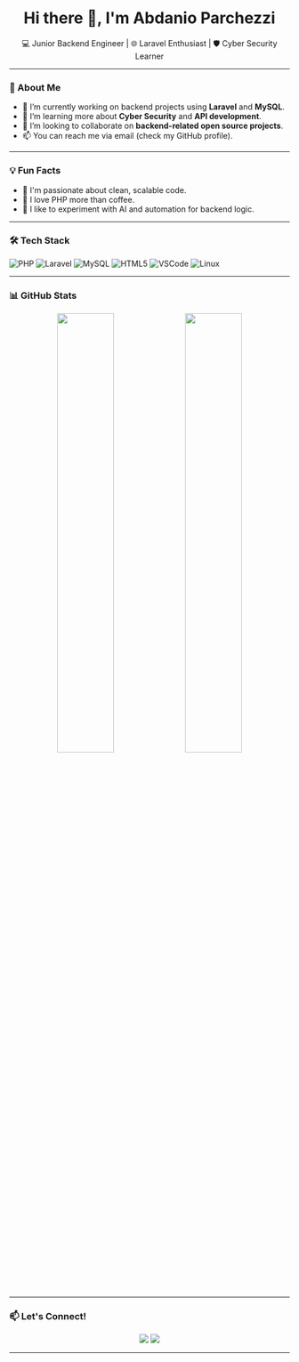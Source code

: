 <h1 align="center">Hi there 👋, I'm Abdanio Parchezzi</h1>
<p align="center">
  💻 Junior Backend Engineer | 🌐 Laravel Enthusiast | 🛡️ Cyber Security Learner
</p>

---

### 🔧 About Me
- 🔭 I’m currently working on backend projects using **Laravel** and **MySQL**.
- 🌱 I’m learning more about **Cyber Security** and **API development**.
- 👯 I’m looking to collaborate on **backend-related open source projects**.
- 📫 You can reach me via email (check my GitHub profile).

---

### 💡 Fun Facts
- 🧠 I'm passionate about clean, scalable code.
- 💙 I love PHP more than coffee.
- 🤖 I like to experiment with AI and automation for backend logic.

---

### 🛠️ Tech Stack
![PHP](https://img.shields.io/badge/-PHP-777BB4?style=flat-square&logo=php&logoColor=white)
![Laravel](https://img.shields.io/badge/-Laravel-E34F26?style=flat-square&logo=laravel&logoColor=white)
![MySQL](https://img.shields.io/badge/-MySQL-4479A1?style=flat-square&logo=mysql&logoColor=white)
![HTML5](https://img.shields.io/badge/-HTML5-E34F26?style=flat-square&logo=html5&logoColor=white)
![VSCode](https://img.shields.io/badge/-VSCode-007ACC?style=flat-square&logo=visual-studio-code&logoColor=white)
![Linux](https://img.shields.io/badge/-Linux-FCC624?style=flat-square&logo=linux&logoColor=black)

---

### 📊 GitHub Stats
<p align="center">
  <img src="https://github-readme-stats.vercel.app/api?username=Abdanio&show_icons=true&theme=tokyonight" width="45%" />
  <img src="https://github-readme-streak-stats.herokuapp.com/?user=Abdanio&theme=tokyonight" width="45%" />
</p>

---

### 📫 Let's Connect!
<p align="center">
  <a href="mailto:parchezzitech@gmail.com"><img src="https://img.shields.io/badge/-Email-red?style=for-the-badge&logo=gmail&logoColor=white" /></a>
  <a href="https://github.com/Abdanio"><img src="https://img.shields.io/badge/-GitHub-181717?style=for-the-badge&logo=github&logoColor=white" /></a>
</p>

---
